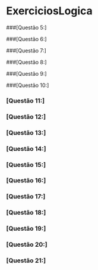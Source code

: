 # ExerciciosLogica

###[Questão 5:]


###[Questão 6:]


###[Questão 7:]


###[Questão 8:]


###[Questão 9:]


###[Questão 10:]


### [Questão 11:]


### [Questão 12:]


### [Questão 13:]


### [Questão 14:]


### [Questão 15:]


### [Questão 16:]


### [Questão 17:]


### [Questão 18:]


### [Questão 19:]


### [Questão 20:]


### [Questão 21:]
